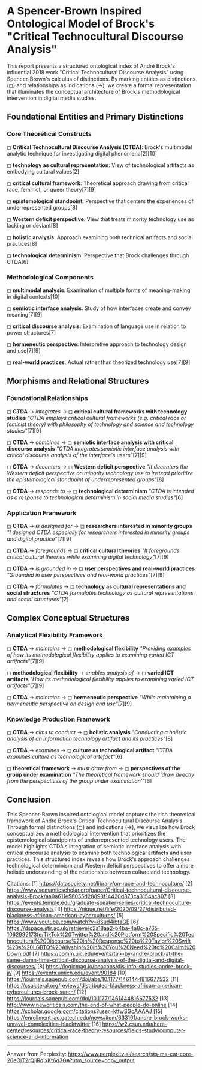 # A Spencer-Brown Inspired Ontological Model of Brock's "Critical Technocultural Discourse Analysis"

This report presents a structured ontological index of André Brock's influential 2018 work "Critical Technocultural Discourse Analysis" using Spencer-Brown's calculus of distinctions. By marking entities as distinctions (◻) and relationships as indications (→), we create a formal representation that illuminates the conceptual architecture of Brock's methodological intervention in digital media studies.

## Foundational Entities and Primary Distinctions

### Core Theoretical Constructs

◻ **Critical Technocultural Discourse Analysis (CTDA)**: Brock's multimodal analytic technique for investigating digital phenomena[2][10]

◻ **technology as cultural representation**: View of technological artifacts as embodying cultural values[2]

◻ **critical cultural framework**: Theoretical approach drawing from critical race, feminist, or queer theory[7][9]

◻ **epistemological standpoint**: Perspective that centers the experiences of underrepresented groups[8]

◻ **Western deficit perspective**: View that treats minority technology use as lacking or deviant[8]

◻ **holistic analysis**: Approach examining both technical artifacts and social practices[8]

◻ **technological determinism**: Perspective that Brock challenges through CTDA[6]

### Methodological Components

◻ **multimodal analysis**: Examination of multiple forms of meaning-making in digital contexts[10]

◻ **semiotic interface analysis**: Study of how interfaces create and convey meaning[7][9]

◻ **critical discourse analysis**: Examination of language use in relation to power structures[7]

◻ **hermeneutic perspective**: Interpretive approach to technology design and use[7][9]

◻ **real-world practices**: Actual rather than theorized technology use[7][9]

## Morphisms and Relational Structures

### Foundational Relationships

◻ **CTDA** → *integrates* → ◻ **critical cultural frameworks with technology studies**
   *"CTDA employs critical cultural frameworks (e.g. critical race or feminist theory) with philosophy of technology and science and technology studies"*[7][9]

◻ **CTDA** → *combines* → ◻ **semiotic interface analysis with critical discourse analysis**
   *"CTDA integrates semiotic interface analysis with critical discourse analysis of the interface's users"*[7][9]

◻ **CTDA** → *decenters* → ◻ **Western deficit perspective**
   *"It decenters the Western deficit perspective on minority technology use to instead prioritize the epistemological standpoint of underrepresented groups"*[8]

◻ **CTDA** → *responds to* → ◻ **technological determinism**
   *"CTDA is intended as a response to technological determinism in social media studies"*[6]

### Application Framework

◻ **CTDA** → *is designed for* → ◻ **researchers interested in minority groups**
   *"I designed CTDA especially for researchers interested in minority groups and digital practice"*[7][9]

◻ **CTDA** → *foregrounds* → ◻ **critical cultural theories**
   *"It foregrounds critical cultural theories while examining digital technology"*[7][9]

◻ **CTDA** → *is grounded in* → ◻ **user perspectives and real-world practices**
   *"Grounded in user perspectives and real-world practices"*[7][9]

◻ **CTDA** → *formulates* → ◻ **technology as cultural representations and social structures**
   *"CTDA formulates technology as cultural representations and social structures"*[2]

## Complex Conceptual Structures

### Analytical Flexibility Framework

◻ **CTDA** → *maintains* → ◻ **methodological flexibility**
   *"Providing examples of how its methodological flexibility applies to examining varied ICT artifacts"*[7][9]

◻ **methodological flexibility** → *enables analysis of* → ◻ **varied ICT artifacts**
   *"How its methodological flexibility applies to examining varied ICT artifacts"*[7][9]

◻ **CTDA** → *maintains* → ◻ **hermeneutic perspective**
   *"While maintaining a hermeneutic perspective on design and use"*[7][9]

### Knowledge Production Framework

◻ **CTDA** → *aims to conduct* → ◻ **holistic analysis**
   *"Conducting a holistic analysis of an information technology artifact and its practices"*[8]

◻ **CTDA** → *examines* → ◻ **culture as technological artifact**
   *"CTDA examines culture as technological artefact"*[6]

◻ **theoretical framework** → *must draw from* → ◻ **perspectives of the group under examination**
   *"The theoretical framework should 'draw directly from the perspectives of the group under examination'"*[6]

## Conclusion

This Spencer-Brown inspired ontological model captures the rich theoretical framework of André Brock's Critical Technocultural Discourse Analysis. Through formal distinctions (◻) and indications (→), we visualize how Brock conceptualizes a methodological intervention that prioritizes the epistemological standpoints of underrepresented technology users. The model highlights CTDA's integration of semiotic interface analysis with critical discourse analysis to examine both technological artifacts and user practices. This structured index reveals how Brock's approach challenges technological determinism and Western deficit perspectives to offer a more holistic understanding of the relationship between culture and technology.

Citations:
[1] https://datasociety.net/library/on-race-and-technoculture/
[2] https://www.semanticscholar.org/paper/Critical-technocultural-discourse-analysis-Brock/aa0a611e58055d28898f14420d873ca3154ac807
[3] https://events.temple.edu/graduate-speaker-series-critical-technoculture-discourse-analysis
[4] https://nique.net/life/2020/09/27/distributed-blackness-african-american-cybercultures/
[5] https://www.youtube.com/watch?v=8Sud4ibfaGE
[6] https://dspace.stir.ac.uk/retrieve/c2a18aa2-b4ba-4a8c-a765-1062992173fe/TikTok%20Twitter%20and%20Platform%20Specific%20Technocultural%20Discourse%20in%20Response%20to%20Taylor%20Swift%20s%20LGBTQ%20Allyship%20in%20You%20Need%20to%20Calm%20Down.pdf
[7] https://comm.uic.edu/events/talk-by-andre-brock-at-the-same-damn-time-critical-discourse-analysis-of-the-digital-and-digital-discourses/
[8] https://logicmag.io/beacons/dis-info-studies-andre-brock-jr/
[9] https://events.umich.edu/event/90184
[10] https://journals.sagepub.com/doi/abs/10.1177/1461444816677532
[11] https://csalateral.org/reviews/distributed-blackness-african-american-cybercultures-brock-suren/
[12] https://journals.sagepub.com/doi/10.1177/1461444816677532
[13] http://www.newcriticals.com/the-end-of-what-people-do-online
[14] https://scholar.google.com/citations?user=ktfwSGoAAAAJ
[15] https://enrollment.iac.gatech.edu/news/item/633101/andre-brock-works-unravel-complexities-blacktwitter
[16] https://w2.csun.edu/here-center/resources/critical-race-theory-resources/fields-study/computer-science-and-information

---
Answer from Perplexity: https://www.perplexity.ai/search/sts-ms-cat-core-26eOjT2rQjiRqIxKt6q3GA?utm_source=copy_output